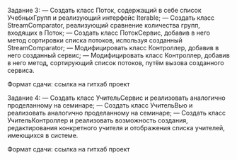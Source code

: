 
Задание 3:
— Создать класс Поток, содержащий в себе список УчебныхГрупп и реализующий интерфейс Iterable;
— Создать класс StreamComparator, реализующий сравнение количества групп, входящих в Поток;
— Создать класс ПотокСервис, добавив в него метод сортировки списка потоков, используя созданный StreamComparator;
— Модифицировать класс Контроллер, добавив в него созданный сервис;
— Модифицировать класс Контроллер, добавив в него метод, сортирующий список потоков, путём вызова созданного сервиса.

Формат сдачи: ссылка на гитхаб проект

Задание 4:
— Создать класс УчительСервис и реализовать аналогично проделанному на семинаре;
— Создать класс УчительВью и реализовать аналогично проделанному на семинаре;
— Создать класс УчительКонтроллер и реализовать возможность создания, редактирования конкретного учителя и отображения списка учителей, имеющихся в системе.

Формат сдачи: ссылка на гитхаб проект